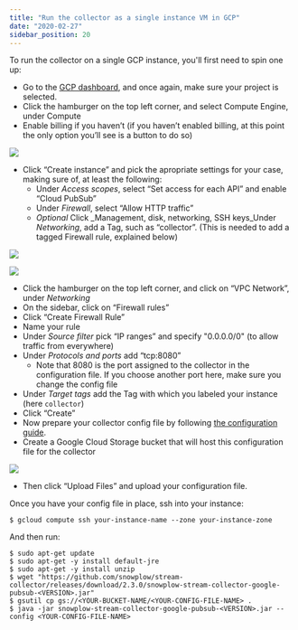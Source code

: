 ```yaml
---
title: "Run the collector as a single instance VM in GCP"
date: "2020-02-27"
sidebar_position: 20
---
```


To run the collector on a single GCP instance, you'll first need to spin one up:

- Go to the [GCP dashboard](https://console.cloud.google.com/home/dashboard), and once again, make sure your project is selected.
- Click the hamburger on the top left corner, and select Compute Engine, under Compute
- Enable billing if you haven’t (if you haven’t enabled billing, at this point the only option you’ll see is a button to do so)

![](images/gcloud-create-instance-1.png)

- Click “Create instance” and pick the apropriate settings for your case, making sure of, at least the following:
    - Under _Access scopes_, select “Set access for each API” and enable “Cloud PubSub”
    - Under _Firewall_, select “Allow HTTP traffic”
    - _Optional_ Click _Management, disk, networking, SSH keys_Under _Networking_, add a Tag, such as “collector”. (This is needed to add a tagged Firewall rule, explained below)

![](images/gcloud-create-instance-2.png)

![](images/gcloud-create-instance-3.png)

- Click the hamburger on the top left corner, and click on “VPC Network”, under _Networking_
- On the sidebar, click on “Firewall rules”
- Click “Create Firewall Rule”
- Name your rule
- Under _Source filter_ pick “IP ranges” and specify "0.0.0.0/0" (to allow traffic from everywhere)
- Under _Protocols and ports_ add “tcp:8080”
    - Note that 8080 is the port assigned to the collector in the configuration file. If you choose another port here, make sure you change the config file
- Under _Target tags_ add the Tag with which you labeled your instance (here `collector`)
- Click “Create”
- Now prepare your collector config file by following [the configuration guide](/docs/pipeline-components-and-applications/stream-collector/configure/index.md).
- Create a Google Cloud Storage bucket that will host this configuration file for the collector

![](images/gcloud-create-bucket-1.png)

- Then click “Upload Files” and upload your configuration file.

Once you have your config file in place, ssh into your instance:

```
$ gcloud compute ssh your-instance-name --zone your-instance-zone
```

And then run:

```
$ sudo apt-get update
$ sudo apt-get -y install default-jre
$ sudo apt-get -y install unzip
$ wget "https://github.com/snowplow/stream-collector/releases/download/2.3.0/snowplow-stream-collector-google-pubsub-<VERSION>.jar"
$ gsutil cp gs://<YOUR-BUCKET-NAME/<YOUR-CONFIG-FILE-NAME> .
$ java -jar snowplow-stream-collector-google-pubsub-<VERSION>.jar --config <YOUR-CONFIG-FILE-NAME>
```
